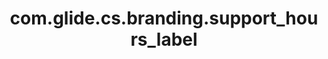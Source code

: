 ---
layout: page
title: com.glide.cs.branding.support_hours_label
description: ""
value: "Contact Live Agent"
---